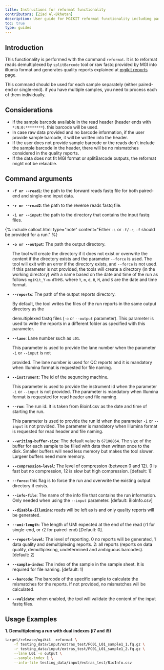 ```yaml
---
title: Instructions for reformat functionality
contributors: [Ziad Al-Bkhetan]
description: User guide for MGIKIT reformat functionality including parameters details and usage examples.
toc: true
type: guides
---
```


## Introduction

This functionality is performed with the command `reformat`. It is to reformat reads demultiplexed by `splitBarcode` tool or raw fastq provided by MGI into illumia format and generates quality reports explained at [mgikit reports page](/mgikit/demultiplex#demultipexing-reports-section).

This command should be used for each sample separately (either paired-end or single-end). if you have multiple samples, you need to process each of them individually.

## Considerations

- If the sample barcode available in the read header (header ends with `*:N:0:********`). this barcode will be used.
- In case raw data provided and no barcode information, if the user provide sample barcode, it will be written into the header.
- If the user does not provide sample barcode or the reads don't include the sample barcode in the header, there will be no mismatches considered in the quality reports.
- If the data does not fit MGI format or splitBarcode outputs, the reformat might not be relaiable.

## Command arguments

- **`-f or --read1`**: the path to the forward reads fastq file for both paired-end and single-end input data.

- **`-r or --read2`**: the path to the reverse reads fastq file.

- **`-i or --input`**: the path to the directory that contains the input fastq files.

{% include callout.html type="note" content="Either `-i` or `-f/-r`, `-f` should be provided for a run." %}

- **`-o or --output`**: The path the output directory.

  The tool will create the directory if it does not exist
  or overwrite the content if the directory exists and the parameter `--force` is used. The tool will exit
  with an error if the directory exists, and `--force` is not used. If this parameter is not provided, the tools
  will create a directory (in the working directory) with a name based on the date and time
  of the run as follows `mgiKit_Y-m-dTHMS`. where `Y`, `m`, `d`, `H`, `M`, and `S` are the date and time format.

- **`--reports`**: The path of the output reports directory.

  By default, the tool writes the files of the run reports in the same output directory as the

  demultiplexed fastq files (`-o` or `--output` parameter). This parameter is used to write the reports in
  a different folder as specified with this parameter.

- **`--lane`**: Lane number such as `L01`.

  This parameter is used to provide the lane number when the parameter `-i` or `--input` is not

  provided. The lane number is used for QC reports and it is mandatory when Illumina format is requested for file naming.

- **`--instrument`**: The id of the sequncing machine.

  This parameter is used to provide the instrument id when the parameter `-i` or `--input` is not provided. The parameter is mandatory when Illumina format is requested for read header and file naming.

- **`--run`**: The run id. It is taken from Bioinf.csv as the date and time of starting the run.

  This parameter is used to provide the run id when the parameter `-i` or `--input` is not provided. The parameter is mandatory when Illumina format is requested for read header and file naming.

- **`--writing-buffer-size`**: The default value is `67108864`. The size of the buffer for each sample to be filled with data then written once to the disk. Smaller buffers will need less memory but makes the tool slower. Largeer buffers need more memory.

- **`--compression-level`**: The level of compression (between 0 and 12). 0 is fast but no compression, 12 is slow but high compression. [default: 1]

- **`--force`**: this flag is to force the run and overwrite the existing output directory if exists.

- **`--info-file`**: The name of the info file that contains the run information. Only needed when using the `--input` parameter. [default: BioInfo.csv]

- **`--disable-illumina`**: reads will be left as is and only quality reports will be generated.

- **`--umi-length`**: The length of UMI expected at the end of the read (r1 for single-end, or r2 for paired-end) [Default: 0].

- **`--report-level`**: The level of reporting. 0 no reports will be generated, 1 data quality and demultiplexing reports. 2: all reports (reports on data quality, demultiplexing, undetermined and ambiguous barcodes).[default: 2]

- **`--sample-index`**: The index of the sample in the sample sheet. It is required for file naming. [default: 1]

- **`--barcode`**: The barcode of the specific sample to calculate the mismatches for the reports. If not provided, no mismatches will be calculated.

- **`--validate`**: when enabled, the tool will validate the content of the input fastq files.

## Usage Examples

**1. Demultiplexing a run with dual indexes (i7 and i5)**

```bash
target/release/mgikit  reformat \
    -f testing_data/input/extras_test/FC01_L01_sample1_1.fq.gz \
    -r testing_data/input/extras_test/FC01_L01_sample1_2.fq.gz \
    --lane L01 -o output \
    --sample-index 1 \
    --info-file testing_data/input/extras_test/BioInfo.csv
```
